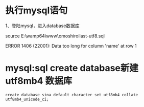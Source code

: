 # 执行mysql语句

1、登陆mysql，进入database数据库

source E:\wamp64\www\omoshiroilast-utf8.sql

ERROR 1406 \(22001\): Data too long for column 'name' at row 1



# mysql:sql create database新建utf8mb4 数据库

```
create database sina default character set utf8mb4 collate utf8mb4_unicode_ci;
```



